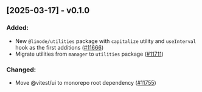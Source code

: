 ## [2025-03-17] - v0.1.0

### Added:

- New `@linode/utilities` package with `capitalize` utility and `useInterval` hook as the first additions ([#11666](https://github.com/linode/manager/pull/11666))
- Migrate utilities from `manager` to `utilities` package ([#11711](https://github.com/linode/manager/pull/11711))

### Changed:

- Move @vitest/ui to monorepo root dependency ([#11755](https://github.com/linode/manager/pull/11755))
